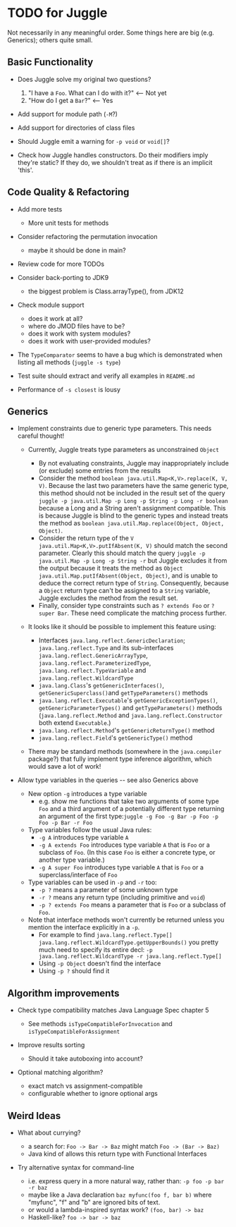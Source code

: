 # TODO for Juggle

Not necessarily in any meaningful order. Some things here are big (e.g. Generics); others quite small.

## Basic Functionality

* Does Juggle solve my original two questions?
  1. "I have a `Foo`. What can I do with it?" <-- Not yet
  2. "How do I get a `Bar`?" <-- Yes

* Add support for module path (`-M`?)
 
* Add support for directories of class files
     
* Should Juggle emit a warning for `-p void` or `void[]`?

* Check how Juggle handles constructors.
  Do their modifiers imply they're static?
  If they do, we shouldn't treat as if there is an implicit 'this'.

      
## Code Quality & Refactoring

* Add more tests
  - More unit tests for methods
  
* Consider refactoring the permutation invocation 
  - maybe it should be done in main?

* Review code for more TODOs

* Consider back-porting to JDK9
  - the biggest problem is Class.arrayType(), from JDK12  
  
* Check module support
  - does it work at all?
  - where do JMOD files have to be?
  - does it work with system modules?
  - does it work with user-provided modules?

* The `TypeComparator` seems to have a bug which is demonstrated
  when listing all methods (`juggle -s type`)

* Test suite should extract and verify all examples in `README.md`

* Performance of `-s closest` is lousy

## Generics

* Implement constraints due to generic type parameters.
  This needs careful thought!
  - Currently, Juggle treats type parameters as unconstrained `Object`
    + By not evaluating constraints, Juggle may inappropriately include (or exclude) some entries from the results
    + Consider the method `boolean java.util.Map<K,V>.replace(K, V, V)`.
      Because the last two parameters have the same generic type, this method
      should not be included in the result set of the query
      `juggle -p java.util.Map -p Long -p String -p Long -r boolean`
      because a Long and a String aren't assignment compatible.
      This is because Juggle is blind to the generic types and instead treats
      the method as `boolean java.util.Map.replace(Object, Object, Object)`. 
    + Consider the return type of the `V java.util.Map<K,V>.putIfAbsent(K, V)`
      should match the second parameter.  Clearly this should match the query
      `juggle -p java.util.Map -p Long -p String -r` but Juggle excludes it from the output
      because it treats the method as `Object java.util.Map.putIfAbsent(Object, Object)`, 
      and is unable to deduce the correct return type of `String`. Consequently,
      because a `Object` return type can't be assigned to a `String` variable,
      Juggle excludes the method from the result set.
    + Finally, consider type constraints such as `? extends Foo` or `? super Bar`.
      These need complicate the matching process further.
      
  - It looks like it should be possible to implement this feature using:
    + Interfaces `java.lang.reflect.GenericDeclaration`; `java.lang.reflect.Type` and its sub-interfaces
      `java.lang.reflect.GenericArrayType`, `java.lang.reflect.ParameterizedType`,
      `java.lang.reflect.TypeVariable` and `java.lang.reflect.WildcardType`
    + `java.lang.Class`'s `getGenericInterfaces()`, `getGenericSuperclass()`and `getTypeParameters()` methods
    + `java.lang.reflect.Executable`'s `getGenericExceptionTypes()`, `getGenericParameterTypes()` and 
      `getTypeParameters()` methods
      (`java.lang.reflect.Method` and `java.lang.reflect.Constructor` both extend `Executable`.)
    + `java.lang.reflect.Method`'s `getGenericReturnType()` method
    + `java.lang.reflect.Field`'s `getGenericType()` method
  
  - There may be standard methods (somewhere in the `java.compiler` package?)
    that fully implement type inference algorithm, which would save a lot of
    work!
    
* Allow type variables in the queries -- see also Generics above
  - New option `-g` introduces a type variable
    + e.g. show me functions that take two arguments of some type `Foo`
      and a third argument of a potentially different type returning an
      argument of the first type:`juggle -g Foo -g Bar -p Foo -p Foo -p Bar -r Foo`
  - Type variables follow the usual Java rules:
    + `-g A` introduces type variable `A`
    + `-g A extends Foo` introduces type variable `A` that is `Foo` or
      a subclass of `Foo`. (In this case `Foo` is either a concrete
      type, or another type variable.)
    + `-g A super Foo` introduces type variable `A` that is `Foo` or
      a superclass/interface of `Foo`
  - Type variables can be used in `-p` and `-r` too:
    + `-p ?` means a parameter of some unknown type
    + `-r ?` means any return type (including primitive and `void`)
    + `-p ? extends Foo` means a parameter that is `Foo` or a subclass of `Foo`.
  - Note that interface methods won't currently be returned unless you mention
    the interface explicitly in a `-p`.
    + For example to find `java.lang.reflect.Type[] java.lang.reflect.WildcardType.getUpperBounds()` you pretty
      much need to specify its entire decl: `-p java.lang.reflect.WildcardType -r java.lang.reflect.Type[]`
    + Using `-p Object` doesn't find the interface
    + Using `-p ?` should find it 
    

## Algorithm improvements

* Check type compatibility matches Java Language Spec chapter 5
  - See methods `isTypeCompatibleForInvocation` and `isTypeCompatibleForAssignment`

* Improve results sorting
  - Should it take autoboxing into account?
     
* Optional matching algorithm?
  - exact match vs assignment-compatible
  - configurable whether to ignore optional args
  
  
## Weird Ideas
     
* What about currying?
  - a search for: `Foo -> Bar -> Baz` might match `Foo -> (Bar -> Baz)`
  - Java kind of allows this return type with Functional Interfaces
       
* Try alternative syntax for command-line
  - i.e. express query in a more natural way, rather than:
    `-p foo -p bar -r baz`
  - maybe like a Java declaration
    `baz myfunc(foo f, bar b)`
    where "myfunc", "f" and "b" are ignored bits of text.
  - or would a lambda-inspired syntax work?
    `(foo, bar) -> baz`
  - Haskell-like?
    `foo -> bar -> baz`
          